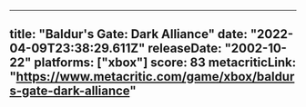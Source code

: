
---
title: "Baldur's Gate: Dark Alliance"
date: "2022-04-09T23:38:29.611Z"
releaseDate: "2002-10-22"
platforms: ["xbox"]
score: 83
metacriticLink: "https://www.metacritic.com/game/xbox/baldurs-gate-dark-alliance"
---

